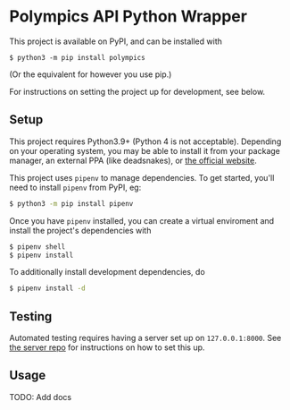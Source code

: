 # Polympics API Python Wrapper

This project is available on PyPI, and can be installed with
```
$ python3 -m pip install polympics
```
(Or the equivalent for however you use pip.)

For instructions on setting the project up for development, see below.

## Setup

This project requires Python3.9+ (Python 4 is not acceptable). Depending on your operating system, you may be able to install it from your package manager, an external PPA (like deadsnakes), or [the official website](https://python.org/download).

This project uses `pipenv` to manage dependencies. To get started, you'll need to install `pipenv` from PyPI, eg:
```bash
$ python3 -m pip install pipenv
```

Once you have `pipenv` installed, you can create a virtual enviroment and install the project's dependencies with
```bash
$ pipenv shell
$ pipenv install
```
To additionally install development dependencies, do
```bash
$ pipenv install -d
```

## Testing

Automated testing requires having a server set up on `127.0.0.1:8000`. See [the server repo](https://github.com/polympics/server) for instructions on how to set this up.

## Usage

TODO: Add docs
